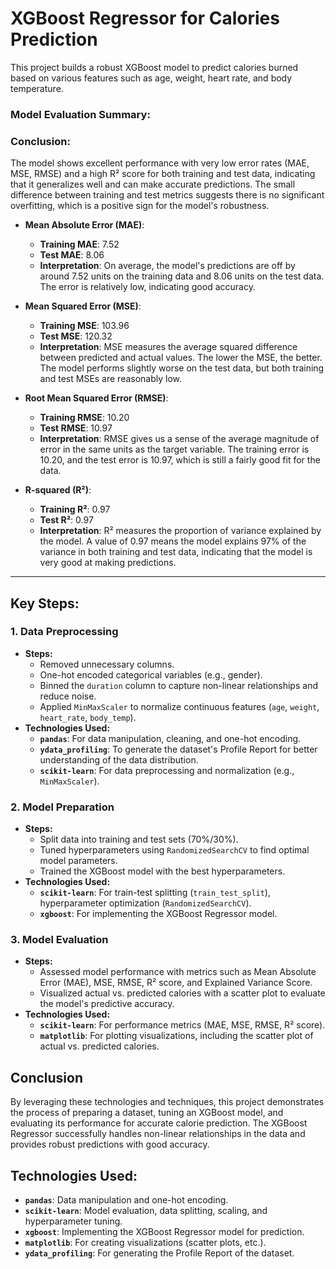# XGBoost Regressor for Calories Prediction

This project builds a robust XGBoost model to predict calories burned based on various features such as age, weight, heart rate, and body temperature.

### Model Evaluation Summary:
### Conclusion:

The model shows excellent performance with very low error rates (MAE, MSE, RMSE) and a high R² score for both training and test data, indicating that it generalizes well and can make accurate predictions. The small difference between training and test metrics suggests there is no significant overfitting, which is a positive sign for the model's robustness.

- **Mean Absolute Error (MAE)**:  
  - **Training MAE**: 7.52  
  - **Test MAE**: 8.06  
  - **Interpretation**: On average, the model's predictions are off by around 7.52 units on the training data and 8.06 units on the test data. The error is relatively low, indicating good accuracy.

- **Mean Squared Error (MSE)**:  
  - **Training MSE**: 103.96  
  - **Test MSE**: 120.32  
  - **Interpretation**: MSE measures the average squared difference between predicted and actual values. The lower the MSE, the better. The model performs slightly worse on the test data, but both training and test MSEs are reasonably low.

- **Root Mean Squared Error (RMSE)**:  
  - **Training RMSE**: 10.20  
  - **Test RMSE**: 10.97  
  - **Interpretation**: RMSE gives us a sense of the average magnitude of error in the same units as the target variable. The training error is 10.20, and the test error is 10.97, which is still a fairly good fit for the data.

- **R-squared (R²)**:  
  - **Training R²**: 0.97  
  - **Test R²**: 0.97  
  - **Interpretation**: R² measures the proportion of variance explained by the model. A value of 0.97 means the model explains 97% of the variance in both training and test data, indicating that the model is very good at making predictions.

---

## Key Steps:

### 1. **Data Preprocessing**
   - **Steps:**
     - Removed unnecessary columns.
     - One-hot encoded categorical variables (e.g., gender).
     - Binned the `duration` column to capture non-linear relationships and reduce noise.
     - Applied `MinMaxScaler` to normalize continuous features (`age`, `weight`, `heart_rate`, `body_temp`).
   - **Technologies Used:**
     - **`pandas`**: For data manipulation, cleaning, and one-hot encoding.
     - **`ydata_profiling`**: To generate the dataset's Profile Report for better understanding of the data distribution.
     - **`scikit-learn`**: For data preprocessing and normalization (e.g., `MinMaxScaler`).

### 2. **Model Preparation**
   - **Steps:**
     - Split data into training and test sets (70%/30%).
     - Tuned hyperparameters using `RandomizedSearchCV` to find optimal model parameters.
     - Trained the XGBoost model with the best hyperparameters.
   - **Technologies Used:**
     - **`scikit-learn`**: For train-test splitting (`train_test_split`), hyperparameter optimization (`RandomizedSearchCV`).
     - **`xgboost`**: For implementing the XGBoost Regressor model.

### 3. **Model Evaluation**
   - **Steps:**
     - Assessed model performance with metrics such as Mean Absolute Error (MAE), MSE, RMSE, R² score, and Explained Variance Score.
     - Visualized actual vs. predicted calories with a scatter plot to evaluate the model's predictive accuracy.
   - **Technologies Used:**
     - **`scikit-learn`**: For performance metrics (MAE, MSE, RMSE, R² score).
     - **`matplotlib`**: For plotting visualizations, including the scatter plot of actual vs. predicted calories.

## Conclusion
By leveraging these technologies and techniques, this project demonstrates the process of preparing a dataset, tuning an XGBoost model, and evaluating its performance for accurate calorie prediction. The XGBoost Regressor successfully handles non-linear relationships in the data and provides robust predictions with good accuracy.

## Technologies Used:
- **`pandas`**: Data manipulation and one-hot encoding.
- **`scikit-learn`**: Model evaluation, data splitting, scaling, and hyperparameter tuning.
- **`xgboost`**: Implementing the XGBoost Regressor model for prediction.
- **`matplotlib`**: For creating visualizations (scatter plots, etc.).
- **`ydata_profiling`**: For generating the Profile Report of the dataset.
